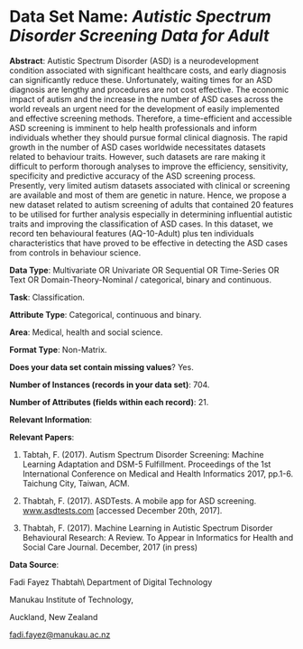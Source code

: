 # Data Set Name: *Autistic Spectrum Disorder Screening Data for Adult*  

**Abstract**: Autistic Spectrum Disorder (ASD) is a neurodevelopment  condition associated with significant healthcare costs, and early diagnosis can significantly reduce these. Unfortunately, waiting times for an ASD diagnosis are lengthy and procedures are not cost effective. The economic impact of autism and the increase in the number of ASD cases across the world reveals an urgent need for the development of easily implemented and effective screening methods. Therefore, a time-efficient and accessible ASD screening is imminent to help health professionals and inform individuals whether they should pursue formal clinical diagnosis.  The rapid growth in the number of ASD cases worldwide necessitates datasets related to behaviour traits. However, such datasets are rare making it difficult to perform thorough analyses to improve the efficiency, sensitivity, specificity and predictive accuracy of the ASD screening process. Presently, very limited autism datasets associated with clinical or screening are available and most of them are genetic in nature. Hence, we propose a new dataset related to autism screening of adults that contained 20 features to be utilised for further analysis especially in determining influential autistic traits and improving the classification of ASD cases. In this dataset, we record ten behavioural features (AQ-10-Adult) plus ten individuals characteristics that have proved to be effective in detecting the ASD cases from controls in behaviour science. 

**Data Type**: Multivariate OR Univariate OR Sequential OR Time-Series OR Text OR Domain-Theory-Nominal / categorical, binary and continuous. 

**Task**: Classification.

**Attribute Type**: Categorical, continuous and binary.

**Area**: Medical, health and social science.

**Format Type**: Non-Matrix.

**Does your data set contain missing values**? Yes.

**Number of Instances (records in your data set)**: 704.

**Number of Attributes (fields within each record)**: 21.

**Relevant Information**: 

**Relevant Papers**:  
1) Tabtah, F. (2017). Autism Spectrum Disorder Screening: Machine Learning Adaptation and DSM-5 Fulfillment. Proceedings of the 1st International Conference on Medical and Health Informatics 2017, pp.1-6. Taichung City, Taiwan, ACM.

2) Thabtah, F. (2017). ASDTests. A mobile app for ASD screening. www.asdtests.com [accessed December  20th, 2017].

3) Thabtah, F. (2017). Machine Learning in Autistic Spectrum Disorder Behavioural Research: A Review. To Appear in Informatics for Health and Social Care Journal. December, 2017 (in press)

**Data Source**:

Fadi Fayez Thabtah\\
Department of Digital Technology

Manukau Institute of Technology,

Auckland, New Zealand

fadi.fayez@manukau.ac.nz

